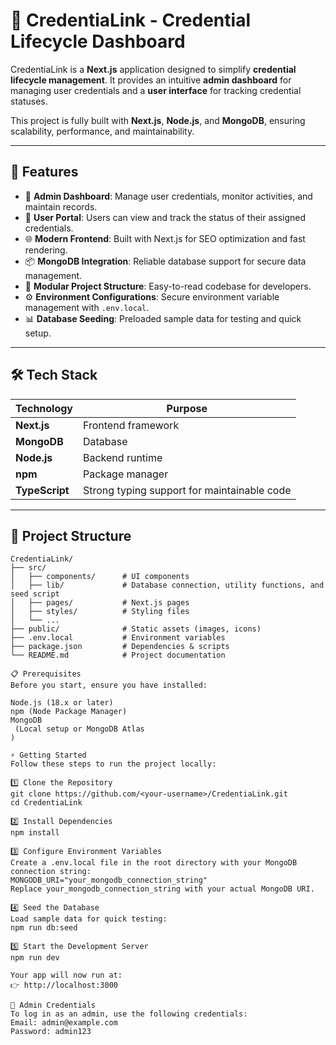 # 📜 CredentiaLink - Credential Lifecycle Dashboard

CredentiaLink is a **Next.js** application designed to simplify **credential lifecycle management**. It provides an intuitive **admin dashboard** for managing user credentials and a **user interface** for tracking credential statuses.  

This project is fully built with **Next.js**, **Node.js**, and **MongoDB**, ensuring scalability, performance, and maintainability.

---

## 🚀 Features

- 🔐 **Admin Dashboard**: Manage user credentials, monitor activities, and maintain records.  
- 👤 **User Portal**: Users can view and track the status of their assigned credentials.  
- 🌐 **Modern Frontend**: Built with Next.js for SEO optimization and fast rendering.  
- 📦 **MongoDB Integration**: Reliable database support for secure data management.  
- 🧩 **Modular Project Structure**: Easy-to-read codebase for developers.  
- ⚙️ **Environment Configurations**: Secure environment variable management with `.env.local`.  
- 📊 **Database Seeding**: Preloaded sample data for testing and quick setup.  

---

## 🛠️ Tech Stack

| Technology | Purpose |
|------------|---------|
| **Next.js** | Frontend framework |
| **MongoDB** | Database |
| **Node.js** | Backend runtime |
| **npm** | Package manager |
| **TypeScript** | Strong typing support for maintainable code |

---

## 📂 Project Structure

```plaintext
CredentiaLink/
├── src/
│   ├── components/      # UI components
│   ├── lib/             # Database connection, utility functions, and seed script
│   ├── pages/           # Next.js pages
│   ├── styles/          # Styling files
│   └── ...              
├── public/              # Static assets (images, icons)
├── .env.local           # Environment variables
├── package.json         # Dependencies & scripts
└── README.md            # Project documentation

📋 Prerequisites
Before you start, ensure you have installed:

Node.js (18.x or later)
npm (Node Package Manager)
MongoDB
 (Local setup or MongoDB Atlas
)

⚡ Getting Started
Follow these steps to run the project locally:

1️⃣ Clone the Repository
git clone https://github.com/<your-username>/CredentiaLink.git
cd CredentiaLink

2️⃣ Install Dependencies
npm install

3️⃣ Configure Environment Variables
Create a .env.local file in the root directory with your MongoDB connection string:
MONGODB_URI="your_mongodb_connection_string"
Replace your_mongodb_connection_string with your actual MongoDB URI.

4️⃣ Seed the Database
Load sample data for quick testing:
npm run db:seed

5️⃣ Start the Development Server
npm run dev

Your app will now run at:
👉 http://localhost:3000

🔑 Admin Credentials
To log in as an admin, use the following credentials:
Email: admin@example.com
Password: admin123

